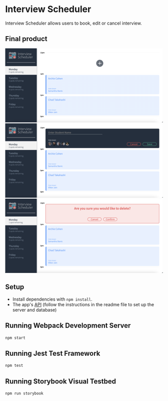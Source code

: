 # Interview Scheduler
Interview Scheduler allows users to book, edit or cancel interview.

## Final product
!["Day Page"](images/Day-Page.png)
!["Day Page"](images/Book:Edit-Appointment.png)
!["Day Page"](images/Delete-Appointment.png)


## Setup

- Install dependencies with `npm install`.
- The app's [API](https://github.com/IrhaAli/scheduler-api) (follow the instructions in the readme file to set up the server and database)

## Running Webpack Development Server

```sh
npm start
```

## Running Jest Test Framework

```sh
npm test
```

## Running Storybook Visual Testbed

```sh
npm run storybook
```
